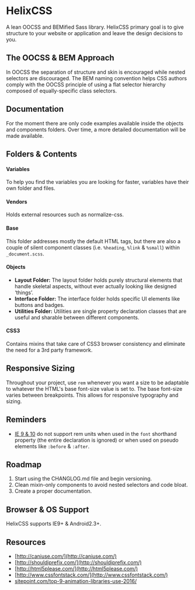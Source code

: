 
# HelixCSS

A lean OOCSS and BEMified Sass library. HelixCSS primary goal is to give structure to your website
or application and leave the design decisions to you.

## The OOCSS & BEM Approach

In OOCSS the separation of structure and skin is encouraged while nested selectors are discouraged.
The BEM naming convention helps CSS authors comply with the OOCSS principle of using a flat selector
hierarchy composed of equally-specific class selectors.

## Documentation

For the moment there are only code examples available inside the objects and components folders.
Over time, a more detailed documentation will be made available.

## Folders & Contents

#### Variables

To help you find the variables you are looking for faster, variables have their own folder and files.

#### Vendors

Holds external resources such as normalize-css.

#### Base

This folder addresses mostly the default HTML tags, but there are also a couple of silent component
classes (i.e. `%heading`, `%link` & `%small`) within `_document.scss`.

#### Objects

- **Layout Folder:** The layout folder holds purely structural elements that handle skeletal aspects,
without ever actually looking like designed ‘things’.
- **Interface Folder:** The interface folder holds specific UI elements like buttons and badges.
- **Utilities Folder:** Utilities are single property declaration classes that are useful and sharable
between different components.

#### CSS3

Contains mixins that take care of CSS3 browser consistency and eliminate the need for a 3rd party
framework.

## Responsive Sizing

Throughout your project, use `rem` whenever you want a size to be adaptable to whatever the HTML's
base font-size value is set to. The base font-size varies between breakpoints. This allows for
responsive typography and sizing.

## Reminders

- [IE 9 & 10](http://caniuse.com/#search=rem) do not support rem units when used in the `font`
  shorthand property (the entire declaration is ignored) or when used on pseudo elements like
  `:before` & `:after`.

## Roadmap

1. Start using the CHANGLOG.md file and begin versioning.
2. Clean mixin-only components to avoid nested selectors and code bloat.
3. Create a proper documentation.

## Browser & OS Support

HelixCSS supports IE9+ & Android2.3+.

## Resources

- [http://caniuse.com/](http://caniuse.com/)
- [http://shouldiprefix.com/](http://shouldiprefix.com/)
- [http://html5please.com/](http://html5please.com/)
- [http://www.cssfontstack.com/](http://www.cssfontstack.com/)
- [sitepoint.com/top-9-animation-libraries-use-2016/](https://www.sitepoint.com/top-9-animation-libraries-use-2016/)
